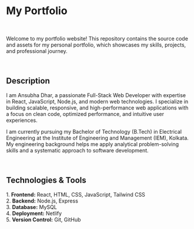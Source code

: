 # My Portfolio
<br>
<p>Welcome to my portfolio website! This repository contains the source code and assets for my personal portfolio, which showcases my skills, projects, and professional journey.</p>
<br>
<h2>Description</h1>
<p>I am Ansubha Dhar, a passionate Full-Stack Web Developer with expertise in React, JavaScript, Node.js, and modern web technologies. I specialize in building scalable, responsive, and high-performance web applications with a focus on clean code, optimized performance, and intuitive user experiences.

I am currently pursuing my Bachelor of Technology (B.Tech) in Electrical Engineering at the Institute of Engineering and Management (IEM), Kolkata. My engineering background helps me apply analytical problem-solving skills and a systematic approach to software development.</p>
<br>
<h2>Technologies & Tools</h1>
<p>
1. <b>Frontend:</b> React, HTML, CSS, JavaScript, Tailwind CSS 
  <br>
2. <b>Backend:</b> Node.js, Express
  <br>
3. <b>Database:</b> MySQL
  <br>
4. <b>Deployment:</b> Netlify
  <br>
5. <b>Version Control:</b> Git, GitHub
</p>
<br>
